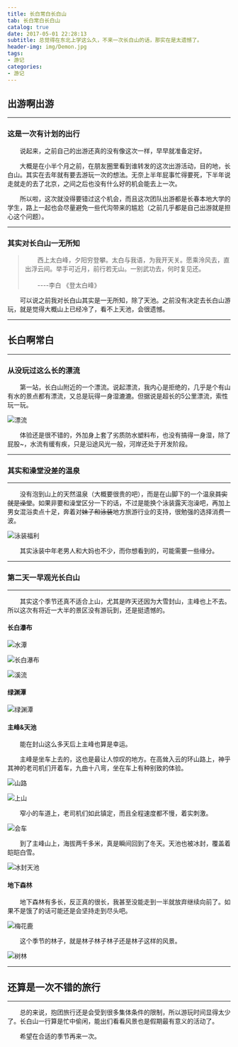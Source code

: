 ```yaml
---
title: 长白常白长白山
tab: 长白常白长白山
catalog: true
date: 2017-05-01 22:28:13
subtitle: 总觉得在东北上学这么久，不来一次长白山的话，那实在是太遗憾了。
header-img: img/Demon.jpg
tags:
- 游记
categories:
- 游记
---
```


## 出游啊出游

---

### 这是一次有计划的出行

&emsp;&emsp;说起来，之前自己的出游还真的没有像这次一样，早早就准备定好。

&emsp;&emsp;大概是在小半个月之前，在朋友圈里看到谁转发的这次出游活动，目的地，长白山。其实在去年就有要去游玩一次的想法。无奈上半年屁事忙得要死，下半年说走就走的去了北京，之间之后也没有什么好的机会能去上一次。

&emsp;&emsp;所以啦，这次就没得要错过这个机会，而且这次团队出游都是长春本地大学的学生，路上一起也会尽量避免一些代沟带来的尴尬（之前几乎都是自己出游就是担心这个问题）。

---

### 其实对长白山一无所知

>   &emsp;&emsp;西上太白峰，夕阳穷登攀。太白与我语，为我开天关。愿乘泠风去，直出浮云间。举手可近月，前行若无山。一别武功去，何时复见还。<br>  
    &emsp;&emsp;----李白 《登太白峰》

&emsp;&emsp;可以说之前我对长白山其实是一无所知，除了天池。之前没有决定去长白山游玩，就是觉得大概山上已经冷了，看不上天池，会很遗憾。

---

## 长白啊常白

---

### 从没玩过这么长的漂流

&emsp;&emsp;第一站，长白山附近的一个漂流。说起漂流，我内心是拒绝的，几乎是个有山有水的景点都有漂流，又总是玩得一身湿漉漉。但据说是超长的5公里漂流，索性玩一玩。

![漂流](img/img1.jpg)

&emsp;&emsp;体验还是很不错的，外加身上套了劣质防水塑料布，也没有搞得一身湿，除了屁股~，水流有缓有疾，只是沿途风光一般，河岸还处于开发阶段。

---

### 其实和澡堂没差的温泉

---

&emsp;&emsp;没有泡到山上的天然温泉（大概要很贵的吧），而是在山脚下的一个温泉~~其实就是澡堂~~。如果非要和澡堂区分一下的话，不过是能换个泳装露天泡澡吧，再加上男女混浴卖点十足，奔着对~~妹子和泳装~~地方旅游行业的支持，很勉强的选择消费一波。

![泳装福利](img/img2.jpg)

&emsp;&emsp;其实泳装中年老男人和大妈也不少，而你想看到的，可能需要一些缘分。

---

### 第二天一早观光长白山

---

&emsp;&emsp;其实这个季节还真不适合上山，尤其是昨天还因为大雪封山，主峰也上不去。所以这次有将近一大半的景区没有游玩到，还是挺遗憾的。

#### 长白瀑布

![水潭](img/img3.jpg)

![长白瀑布](img/img4.jpg)

![溪流](img/img5.jpg)

#### 绿渊潭

![绿渊潭](img/img6.jpg)

#### 主峰&天池

&emsp;&emsp;能在封山这么多天后上主峰也算是幸运。

&emsp;&emsp;主峰是坐车上去的，这也是最让人惊叹的地方。在高耸入云的环山路上，神乎其神的老司机们开着车，九曲十八弯，坐在车上有种别致的体验。

![山路](img/img7.jpg)

![上山](img/img8.jpg)

&emsp;&emsp;窄小的车道上，老司机们如此镇定，而且全程速度都不慢，着实刺激。

![会车](img/img9.jpg)

&emsp;&emsp;到了主峰山上，海拔两千多米，真是瞬间回到了冬天。天池也被冰封，覆盖着皑皑白雪。

![冰封天池](img/img10.jpg)

#### 地下森林

&emsp;&emsp;地下森林有多长，反正真的很长，我甚至没能走到一半就放弃继续向前了。如果不是饿了的话可能还是会坚持走到尽头吧。

![梅花鹿](img/img11.jpg)

&emsp;&emsp;这个季节的林子，就是林子林子林子还是林子这样的风景。

![树林](img/img12.jpg)

---

## 还算是一次不错的旅行

---

&emsp;&emsp;总的来说，抱团旅行还是会受到很多集体条件的限制，所以游玩时间显得太少了。长白山一行算是忙中偷闲，能出们看看风景也是假期最有意义的活动了。

&emsp;&emsp;希望在合适的季节再来一次。